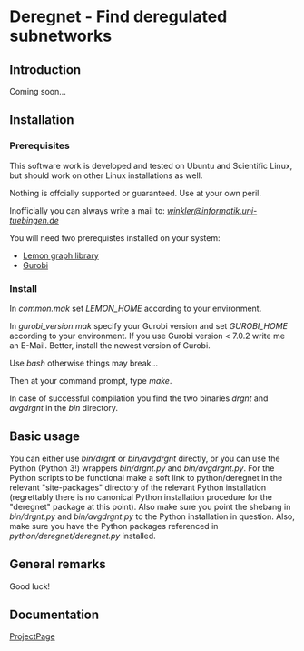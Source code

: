 # Deregnet - Find deregulated subnetworks

## Introduction

Coming soon...

## Installation

### Prerequisites

This software work is developed and tested on Ubuntu and Scientific Linux, but should
work on other Linux installations as well.

Nothing is offcially supported or guaranteed. Use at your own peril.

Inofficially you can always write a mail to: *winkler@informatik.uni-tuebingen.de*

You will need two prerequistes installed on your system:

* [Lemon graph library](http://lemon.cs.elte.hu/trac/lemon)
* [Gurobi](http://www.gurobi.com)

### Install

In *common.mak* set *LEMON\_HOME* according to your environment.

In *gurobi\_version.mak* specify your Gurobi version and set *GUROBI\_HOME* according to your environment.
If you use Gurobi version < 7.0.2 write me an E-Mail. Better, install the newest version of Gurobi.

Use *bash* otherwise things may break...

Then at your command prompt, type *make*. 

In case of successful compilation you find the two binaries *drgnt* and *avgdrgnt* in the *bin* directory.

## Basic usage

You can either use *bin/drgnt* or *bin/avgdrgnt* directly, or you can use the Python (Python 3!) wrappers
*bin/drgnt.py* and *bin/avgdrgnt.py*. For the Python scripts to be functional make a soft link
to python/deregnet in the relevant "site-packages" directory of the relevant Python installation (regrettably 
there is no canonical Python installation procedure for the "deregnet" package at this point). Also make sure
you point the shebang in *bin/drgnt.py* and *bin/avgdrgnt.py* to the Python installation in question. Also, make 
sure you have the Python packages referenced in *python/deregnet/deregnet.py* installed.

## General remarks

Good luck!

## Documentation

[ProjectPage](https://sebwink.github.io/deregnet/)
